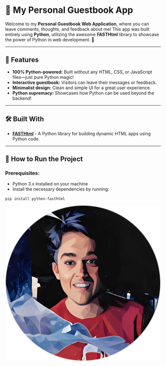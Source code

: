 # 📝 My Personal Guestbook App

Welcome to my **Personal Guestbook Web Application**, where you can leave comments, thoughts, and feedback about me! This app was built entirely using **Python**, utilizing the awesome **FASTHtml** library to showcase the power of Python in web development. 🚀

---

## 📌 Features

- **100% Python-powered:** Built without any HTML, CSS, or JavaScript files—just pure Python magic!
- **Interactive guestbook:** Visitors can leave their messages or feedback.
- **Minimalist design:** Clean and simple UI for a great user experience.
- **Python supremacy:** Showcases how Python can be used beyond the backend!

---

## 🛠️ Built With

- **[FASTHtml]([https://pypi.org/project/FASTHtml/](https://docs.fastht.ml/))** - A Python library for building dynamic HTML apps using Python code.

---

## 🚀 How to Run the Project

### Prerequisites:
- Python 3.x installed on your machine
- Install the necessary dependencies by running:

```bash
pip install python-fasthtml
```

<div style="text-align: center;">
    <a href="https://suji-guestbook-9f2j.vercel.app/">
        <img src="assets/me.png" alt="Guestbook Preview" width="500">
    </a>
</div>

